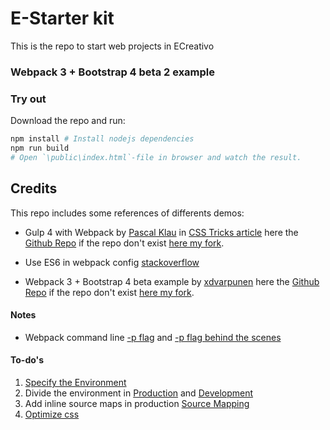 # E-Starter kit
This is the repo to start web projects in ECreativo

### Webpack 3 + Bootstrap 4 beta 2 example
### Try out
Download the repo and run:
```powershell
npm install # Install nodejs dependencies
npm run build
# Open `\public\index.html`-file in browser and watch the result.
```
#### 

## Credits
This repo includes some references of differents demos:

- Gulp 4 with Webpack by [Pascal Klau](http://www.artofmyself.com) in [CSS Tricks article](https://css-tricks.com/combine-webpack-gulp-4) here the [Github Repo](https://github.com/PascalAOMS/gulp4-webpack) if the repo don't exist [here my fork](https://github.com/Camiloruiiz/gulp4-webpack).

- Use ES6 in webpack config [stackoverflow](https://stackoverflow.com/questions/31903692/how-can-i-use-es6-in-webpack-config-js)

- Webpack 3 + Bootstrap 4 beta example by [xdvarpunen](https://github.com/xdvarpunen) here the [Github Repo](https://github.com/xdvarpunen/webpackboot) if the repo don't exist [here my fork](https://github.com/Camiloruiiz/webpackboot).

#### Notes
- Webpack command line [-p flag](https://webpack.js.org/api/cli/#shortcuts) and [-p flag behind the scenes](https://webpack.js.org/guides/production/#cli-alternatives)

#### To-do's
1. [Specify the Environment](https://webpack.js.org/guides/production/#specify-the-environment)
2. Divide the environment in [Production](https://webpack.js.org/guides/production/#source-mapping) and [Development](https://webpack.js.org/guides/development/)
3. Add inline source maps in production [Source Mapping](https://webpack.js.org/guides/production/#source-mapping)
4. [Optimize css](https://github.com/NMFR/optimize-css-assets-webpack-plugin)


